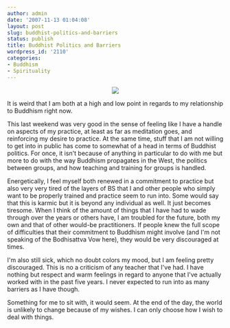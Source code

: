 ```yaml
---
author: admin
date: '2007-11-13 01:04:08'
layout: post
slug: buddhist-politics-and-barriers
status: publish
title: Buddhist Politics and Barriers
wordpress_id: '2110'
categories:
- Buddhism
- Spirituality
---
```



<p align="center"><img src="https://farm1.static.flickr.com/87/256835773_22b05d34ec_m.jpg" />

It is weird that I am both at a high and low point in regards to my relationship to Buddhism right now.

This last weekend was very good in the sense of feeling like I have a handle on aspects of my practice, at least as far as meditation goes, and reinforcing my desire to practice. At the same time, stuff that I am not willing to get into in public has come to somewhat of a head in terms of Buddhist politics. For once, it isn't because of anything in particular to do with me but more to do with the way Buddhism propagates in the West, the politics between groups, and how teaching and training for groups is handled.

Energetically, I feel myself both renewed in a commitment to practice but also very very tired of the layers of BS that I and other people who simply want to be properly trained and practice seem to run into. Some would say that this is karmic but it is beyond any individual as well. It just becomes tiresome. When I think of the amount of things that I have had to wade through over the years or others have, I am troubled for the future, both my own and that of other would-be practitioners. If people knew the full scope of difficulties that their commitment to Buddhism might involve (and I'm not speaking of the Bodhisattva Vow here), they would be very discouraged at times.

I'm also still sick, which no doubt colors my mood, but I am feeling pretty discouraged. This is no a criticism of any teacher that I've had. I have nothing but respect and warm feelings in regard to anyone that I've actually worked with in the past five years. I never expected to run into as many barriers as I have though.

Something for me to sit with, it would seem. At the end of the day, the world is unlikely to change because of my wishes. I can only choose how I wish to deal with things.
